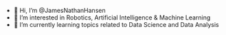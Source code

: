 - 👋 Hi, I’m @JamesNathanHansen
- 👀 I’m interested in Robotics, Artificial Intelligence & Machine Learning
- 🌱 I’m currently learning topics related to Data Science and Data Analysis

<!---
JamesNathanHansen/JamesNathanHansen is a ✨ special ✨ repository because its `README.md` (this file) appears on your GitHub profile.
You can click the Preview link to take a look at your changes.
--->
